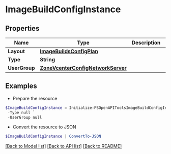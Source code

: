 # ImageBuildConfigInstance
## Properties

Name | Type | Description | Notes
------------ | ------------- | ------------- | -------------
**Layout** | [**ImageBuildsConfigPlan**](ImageBuildsConfigPlan.md) |  | [optional] 
**Type** | **String** |  | [optional] 
**UserGroup** | [**ZoneVcenterConfigNetworkServer**](ZoneVcenterConfigNetworkServer.md) |  | [optional] 

## Examples

- Prepare the resource
```powershell
$ImageBuildConfigInstance = Initialize-PSOpenAPIToolsImageBuildConfigInstance  -Layout null `
 -Type null `
 -UserGroup null
```

- Convert the resource to JSON
```powershell
$ImageBuildConfigInstance | ConvertTo-JSON
```

[[Back to Model list]](../README.md#documentation-for-models) [[Back to API list]](../README.md#documentation-for-api-endpoints) [[Back to README]](../README.md)

